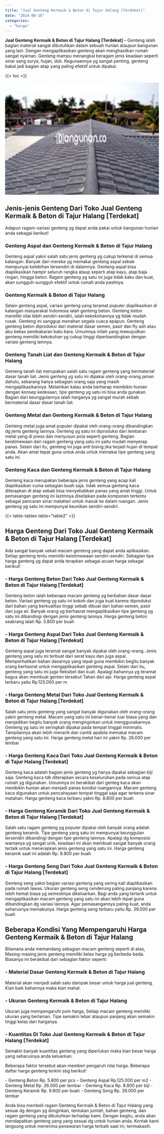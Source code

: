 ```yaml
---
title: "Jual Genteng Kermaik & Beton di Tajur Halang [Terdekat]"
date: "2024-08-18"
categories: 
  - "harga"
---
```


**Jual Genteng Kermaik & Beton di Tajur Halang \[Terdekat\]** – Genteng ialah bagian material sangat dibutuhkan dalam sebuah hunian ataupun bangunan yang lain. Dengan mengaplikasikan genteng akan menghasilkan rumah sangat nyaman. Genteng mampu menangkal beragam jenis keadaan seperti sinar sang surya, hujan, dsb. Kegunaannya yg sangat penting, genteng bakal jadi bagian atap yang paling efektif untuk dipakai.

{{< toc >}}

![Jual Genteng Kermaik & Beton di Tajur Halang [Terdekat]](/images/genteng-minimalis-murah07.png)

## Jenis-jenis Genteng Dari Toko Jual Genteng Kermaik & Beton di Tajur Halang \[Terdekat\]

Adapun ragam-variasi genteng yg dapat anda pakai untuk bangunan hunian anda sebagai berikut!

### Genteng Aspal dan Genteng Kermaik & Beton di Tajur Halang

Genteng aspal yakni salah satu jenis genteng yg cukup terkenal di semua kalangan. Banyak dari mereka yg memakai genteng aspal sebab mempunyai kelebihan tersendiri di dalamnya. Genteng aspal bisa diaplikasikan hampir seluruh rangka ataup seperti atap kayu, atap baja ringan, hingga beton. Ragam genteng yg satu ini juga tidak kaku dan kuat, akan sungguh-sungguh efektif untuk rumah anda pastinya.

### Genteng Kermaik & Beton di Tajur Halang

Selain genteng aspal, variasi genteng yang teramat populer diaplikasikan di kalangan masyarakat Indonesia ialah genteng beton. Genteng beton memiliki nilai lebih sendiri-sendiri, ialah kekokohannya yg tidak mudah rusak. Genteng ini sanggup menahan segala cuaca apapun. Genteng genteng beton diproduksi dari material dasar semen, pasir dan fly ash atau abu bekas pembakaran batu bara. Umumnya inilah yang mewujudkan genteng memiliki kekokohan yg cukup tinggi diperbandingkan dengan variasi genteng lainnya.

### Genteng Tanah Liat dan Genteng Kermaik & Beton di Tajur Halang

Genteng tanah liat merupakan salah satu ragam genteng yang bermaterial dasar tanah liat. Jenis genteng yg satu ini dipakai oleh orang-orang jaman dahulu, sekarang hanya sebagian orang saja yang masih mengaplikasikannya. Melainkan kalau anda berharap membikin hunian dengan konsep kedesaan, tipe genteng yg satu ini bisa anda gunakan. Bagian dari keunggulannya ialah harganya yg sangat murah sebab bermaterial dasar dasar tanah liat.

### Genteng Metal dan Genteng Kermaik & Beton di Tajur Halang

Genteng metal juga amat populer dipakai oleh orang-orang dibandingkan dg jenis genteng lainnya. Genteng yg satu ini diproduksi dari lembaran metal yang di press dan menyusun pola seperti genteng. Bagian keistimewaan dari ragam genteng yang satu ini yaitu mudah menyerap panas. Selain dari itu, genteng ini juga anti bising jika terjadi hujan di tempat anda. Akan amat tepat guna untuk anda untuk memakai tipe genteng yang satu ini.

### Genteng Kaca dan Genteng Kermaik & Beton di Tajur Halang

Genteng kaca merupakan beberapa jenis genteng yang acap kali diaplikasikan cuma sebagian buah saja. tidak semua genteng kaca diterapkan di atap sebab bisa menyebabkan panas yang amat tinggi. Untuk pemasangan genteng ini lazimnya diselipkan pada komponen tertentu sebagai pancaran sinar matahari untuk masuk ke dalam ruangan. Jenis genteng yg satu ini mempunyai keunikan sendiri-sendiri.

{{< table-tables table="table2" >}}

## Harga Genteng Dari Toko Jual Genteng Kermaik & Beton di Tajur Halang \[Terdekat\]

Ada sangat banyak sekali macam genteng yang dapat anda aplikasikan. Setiap genteng tentu memiliki keistimewaan sendiri-sendiri. Sebagian tipe harga genteng yg dapat anda terapkan sebagai acuan harga sebagai berikut!

### \- Harga Genteng Beton Dari Toko Jual Genteng Kermaik & Beton di Tajur Halang \[Terdekat\]

Genteng beton ialah beberapa macam genteng yg berbahan dasar dasar beton. Variasi genteng yg satu ini kokoh dan juga kuat karena diproduksi dari bahan yang berkualitas tinggi sebab dibuat dari bahan semen, pasir dan juga air. Banyak orang yg berhasrat mengaplikasikan tipe genteng yg satu ini dibandingi dengan jenis genteng lainnya. Harga genteng beton seakrang ialah Rp. 5.800 per buah

### \- Harga Genteng Aspal Dari Toko Jual Genteng Kermaik & Beton di Tajur Halang \[Terdekat\]

Genteng aspal juga teramat sangat banyak dipakai oleh orang-orang. Jenis genteng yang satu ini terbuat dari serat kayu dan juga aspal. Memperhatikan bahan dasarnya yang tepat guna membikin begitu banyak orang berhasrat untuk mengaplikasikan genteng aspal. Selain dari itu, genteng yang satu ini juga fleksibel dan kuat. Apalagi bahannya yg teramat bagus akan membuat genten tersebut Tahan dari api. Harga genteng aspal terbaru yaitu Rp.125.000 per m

### \- Harga Genteng Metal Dari Toko Jual Genteng Kermaik & Beton di Tajur Halang \[Terdekat\]

Salah satu jenis genteng yang sangat banyak digunakan oleh orang-orang yakni genteng metal. Macam yang satu ini benar-benar luar biasa yang dan menjadikan begitu banyak orang menginginkan untuk menggunakannya. Genteng yg satu ini seringkali dipakai pada tempat tinggal minimalis. Tampilannya akan lebih menarik dan cantik apabila memakai macam genteng yang satu ini. Harga genteng metal hari ini yakni Rp. 26.000 per lembar

### \- Harga Genteng Kaca Dari Toko Jual Genteng Kermaik & Beton di Tajur Halang \[Terdekat\]

Genteng kaca adalah bagian jenis genteng yg hanya dipakai sebagian biji saja. Genteng kaca tdk diterapkan secara keseluruhan pada semua atap rumah yg digunakan. Umumnya ini berakibat dari genteg kaca akan membikin hunian akan menjadi panas kondisi ruangannya. Macam genteng kaca digunakan untuk pencahayaan tempat tinggal saja agar terkena sinar matahari. Harga genteng kaca terbaru yakni Rp. 8.800 per buah

### \- Harga Genteng Keramik Dari Toko Jual Genteng Kermaik & Beton di Tajur Halang \[Terdekat\]

Salah satu ragam genteng yg populer dipakai oleh banyak orang adalah genteng keramik. Tipe genteng yang satu ini mempunyai keunggulan tersendiri dibandingi dengan tipe genteng lainnya. Apalagi dg komposisi warnanya yg sangat unik, keadaan ini akan membuat sangat banyak orang tertaik untuk menerapkan jenis genteng yang satu ini. Harga genteng keramik saat ini adalah Rp. 9.800 per buah

### \- Harga Genteng Seng Dari Toko Jual Genteng Kermaik & Beton di Tajur Halang \[Terdekat\]

Genteng seng yakni bagian variasi genteng yang sering kali diaplikasikan pada rumah lawas. Ukuran genteng seng cenderung paling panjang karena lebih hemat biaya yg semestinya dikeluarkan. Bagi anda yang tertarik untuk mengaplikasikan macam genteng yang satu ini akan lebih tepat guna dibandingkan dg variasi lainnya. Agar pemasangannya paling kuat, anda seharusnya memakunya. Harga genteng seng terbaru yaitu Rp. 39.000 per buah

## Beberapa Kondisi Yang Mempengaruhi Harga Genteng Kermaik & Beton di Tajur Halang

Bilamana anda memandang sebagian macam genteng seperti di atas, Masing-masing jenis genteng memiliki kelas harga yg berbeda-beda. Biasanya ini berakibat dari sebagian faktor seperti:

### \- Material Dasar Genteng Kermaik & Beton di Tajur Halang

Material akan menjadi salah satu dampak besar untuk harga jual genteng. Kian baik bahannya maka kian mahal.

### \- Ukuran Genteng Kermaik & Beton di Tajur Halang

Ukuran juga mempengaruhi poin harga, Setiap macam genteng memiliki ukuran yang berlainan. Tipe semakin lebar ataupun panjang akan semakin tinggi kelas dari harganya.

### \- Kuantitas Di Toko Jual Genteng Kermaik & Beton di Tajur Halang \[Terdekat\]

Semakin banyak kuantitas genteng yang diperlukan maka kian besar harga yang seharusnya anda keluarkan.

Beberapa faktor tersebut akan memberi pengaruh nilai harga. Beberapa daftar harga genteng terkini sbg berikut!

\- Genteng Beton Rp. 5.800 per pcs - Genteng Aspal Rp.125.000 per m2 - Genteng Metal Rp. 26.000 per lembar - Genteng Kaca Rp. 8.800 per biji - Genteng Keramik Rp. 9.800 per buah - Genteng Seng Rp. 39.000 per lembar

Anda bisa membeli ragam Genteng Kermaik & Beton di Tajur Halang yang sesuai dg dengan yg diinginkan, tentukan jumlah, bahan genteng, dan ragam genteng yang dibutuhkan terhadap kami. Dengan begitu, anda akan mendapatkan genteng yang yang sesuai dg untuk hunian anda. Kontak kami langsung untuk menerima penawaran harga terbaik saat ini, terimakasih.

